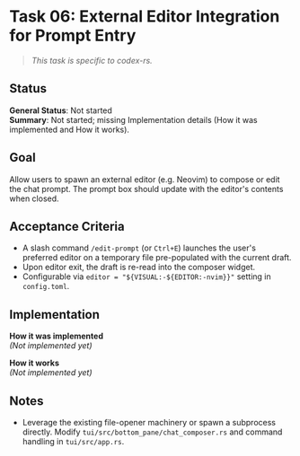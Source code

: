 # Task 06: External Editor Integration for Prompt Entry

> *This task is specific to codex-rs.*

## Status

**General Status**: Not started  
**Summary**: Not started; missing Implementation details (How it was implemented and How it works).

## Goal
Allow users to spawn an external editor (e.g. Neovim) to compose or edit the chat prompt. The prompt box should update with the editor's contents when closed.

## Acceptance Criteria
- A slash command `/edit-prompt` (or `Ctrl+E`) launches the user's preferred editor on a temporary file pre-populated with the current draft.
- Upon editor exit, the draft is re-read into the composer widget.
- Configurable via `editor = "${VISUAL:-${EDITOR:-nvim}}"` setting in `config.toml`.

## Implementation

**How it was implemented**  
*(Not implemented yet)*

**How it works**  
*(Not implemented yet)*

## Notes
- Leverage the existing file-opener machinery or spawn a subprocess directly.
  Modify `tui/src/bottom_pane/chat_composer.rs` and command handling in `tui/src/app.rs`.